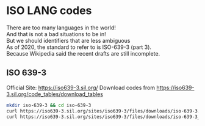 # ISO LANG codes

There are too many languages in the world!  
And that is not a bad situations to be in!  
But we should identifiers that are less ambiguous   
As of 2020, the standard to refer to is ISO-639-3 (part 3).   
Because Wikipedia said the recent drafts are still incomplete.  

## ISO 639-3

 Official Site: https://iso639-3.sil.org/
 Download codes from https://iso639-3.sil.org/code_tables/download_tables 
 
```bash
mkdir iso-639-3 && cd iso-639-3
curl https://iso639-3.sil.org/sites/iso639-3/files/downloads/iso-639-3.tab > iso-639-3.tsv 
curl https://iso639-3.sil.org/sites/iso639-3/files/downloads/iso-639-3_Name_Index.tab  > iso-639-3-names.tsv
```
 